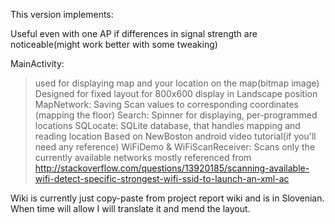 This version implements:

Useful even with one AP if differences in signal strength are noticeable(might work better with some tweaking)

MainActivity:
> used for displaying map and your location on the map(bitmap image)
> Designed for fixed layout for 800x600 display in Landscape position
MapNetwork:
> Saving Scan values to corresponding coordinates (mapping the floor)
Search:
> Spinner for displaying, per-programmed locations
SQLocate:
> SQLite database, that handles mapping and reading location
> Based on NewBoston android video tutorial(if you'll need any reference)
WiFiDemo & WiFiScanReceiver:
> Scans only the currently available networks
> mostly referenced from http://stackoverflow.com/questions/13920185/scanning-available-wifi-detect-specific-strongest-wifi-ssid-to-launch-an-xml-ac

Wiki is currently just copy-paste from project report wiki and is in Slovenian. When time will allow I will translate it and mend the layout.